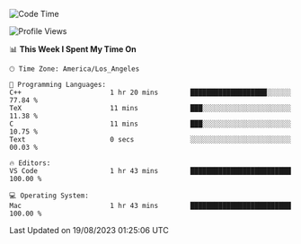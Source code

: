 <!--START_SECTION:waka-->
![Code Time](http://img.shields.io/badge/Code%20Time-504%20hrs%209%20mins-blue)

![Profile Views](http://img.shields.io/badge/Profile%20Views-0-blue)

📊 **This Week I Spent My Time On** 

```text
🕑︎ Time Zone: America/Los_Angeles

💬 Programming Languages: 
C++                      1 hr 20 mins        ███████████████████░░░░░░   77.84 % 
TeX                      11 mins             ███░░░░░░░░░░░░░░░░░░░░░░   11.38 % 
C                        11 mins             ███░░░░░░░░░░░░░░░░░░░░░░   10.75 % 
Text                     0 secs              ░░░░░░░░░░░░░░░░░░░░░░░░░   00.03 % 

🔥 Editors: 
VS Code                  1 hr 43 mins        █████████████████████████   100.00 % 

💻 Operating System: 
Mac                      1 hr 43 mins        █████████████████████████   100.00 % 
```


 Last Updated on 19/08/2023 01:25:06 UTC
<!--END_SECTION:waka-->
